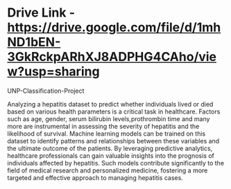 # Drive Link - https://drive.google.com/file/d/1mhND1bEN-3GkRckpARhXJ8ADPHG4CAho/view?usp=sharing
UNP-Classification-Project

Analyzing a hepatitis dataset to predict whether individuals lived or died based on various health parameters is a critical task in healthcare. Factors such as age, gender, serum bilirubin levels,prothrombin time and many more are instrumental in assessing the severity of hepatitis and the likelihood of survival. Machine learning models can be trained on this dataset to identify patterns and relationships between these variables and the ultimate outcome of the patients. By leveraging predictive analytics, healthcare professionals can gain valuable insights into the prognosis of individuals affected by hepatitis. Such models contribute significantly to the field of medical research and personalized medicine, fostering a more targeted and effective approach to managing hepatitis cases.
